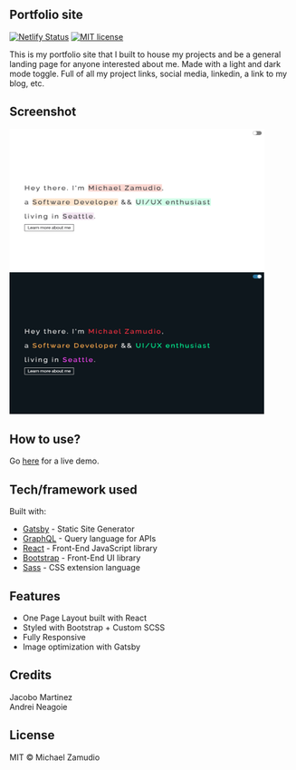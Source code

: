 ## Portfolio site
[![Netlify Status](https://api.netlify.com/api/v1/badges/0059f745-16a8-4f7f-a4af-8f0597f5ee34/deploy-status)](https://app.netlify.com/sites/zamudio/deploys)
[![MIT license](https://img.shields.io/badge/License-MIT-blue.svg)](https://lbesson.mit-license.org/)

This is my portfolio site that I built to house my projects and be a general landing page for anyone interested about me.
Made with a light and dark mode toggle.
Full of all my project links, social media, linkedin, a link to my blog, etc.

## Screenshot
<img src="https://github.com/zamudio/portfolio-site/blob/master/public/project_screenshot_light_mode.png" alt="screenshot" width="450" height="250" />
<img src="https://github.com/zamudio/portfolio-site/blob/master/public/project_screenshot_dark_mode.png" alt="screenshot" width="450" height="250" />

## How to use?
Go [here](https://zamudio.app) for a live demo.

## Tech/framework used
Built with:
- [Gatsby](https://www.gatsbyjs.org/) - Static Site Generator
- [GraphQL](https://graphql.org/) - Query language for APIs
- [React](https://es.reactjs.org/) - Front-End JavaScript library
- [Bootstrap](https://getbootstrap.com/docs/4.3/getting-started/introduction/) - Front-End UI library
- [Sass](https://sass-lang.com/documentation) - CSS extension language

## Features
- One Page Layout built with React
- Styled with Bootstrap + Custom SCSS
- Fully Responsive
- Image optimization with Gatsby

## Credits
Jacobo Martinez\
Andrei Neagoie 

## License
MIT © Michael Zamudio
